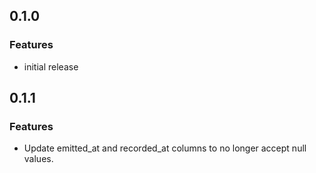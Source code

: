 ## 0.1.0

### Features
  * initial release

## 0.1.1

### Features
  * Update emitted_at and recorded_at columns to no longer accept null values.
